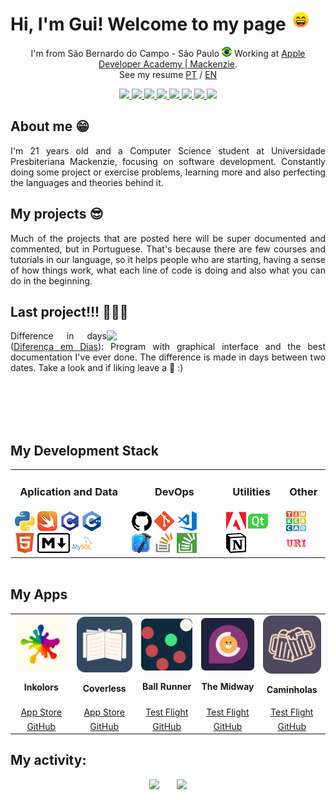 # Hi, I'm Gui! Welcome to my page <img src="https://raw.githubusercontent.com/Gui25Reis/Gui25Reis/main/images/_gifs/smile.gif" width="35px"/>

<!-- Introdução -->
<p align="center">
    I'm from São Bernardo do Campo - São Paulo <img width="16" src="https://github.com/Gui25Reis/Gui25Reis/blob/main/images/_icons/Brasil-quadrado.png" alt="Brazil" /> Working at <a href="https://developeracademy.mackenzie.br/">Apple Developer Academy | Mackenzie</a>.<br/>See my resume <a href="https://github.com/Gui25Reis/Gui25Reis/blob/main/files/CurriculoPT.pdf">PT</a> / <a href="https://github.com/Gui25Reis/Gui25Reis/blob/main/files/CurriculoPT.pdf">EN</a>
</p>

<!-- Redes sociais -->
<p align="center">
<!-- Twitter -->
    <a href="https://twitter.com/Kings_25G">
        <img src="https://img.shields.io/badge/Twitter-1da1f2?&style=flat-square&logo=twitter&logoColor=white" />
    </a>
<!-- Instagram -->
    <a href="https://www.instagram.com/kings_25g/">
        <img src="https://img.shields.io/badge/Instagram-c13584?&style=flat-square&logo=instagram&logoColor=white" />
    </a>
<!-- Facebook -->
    <a href="https://www.facebook.com/kings25g/">
        <img src="https://img.shields.io/badge/Facebook-3b5998?&style=flat-square&logo=facebook&logoColor=white" />
    </a>
<!-- Gmail -->
    <a href="mailto:gui.sreis25@gmail.com?subject=Olá%20Gui">
        <img src="https://img.shields.io/badge/Gmail-bb001b?&style=flat-square&logo=gmail&logoColor=white" />
    </a>
<!-- Linkedin -->
    <a href="https://www.linkedin.com/in/guilherme-reis-27583a1b7/">
        <img src="https://img.shields.io/badge/Linkedin-0e76a8?&style=flat-square&logo=linkedin&logoColor=white" />
    </a>
<!-- Reddit -->
    <a href="https://www.reddit.com/user/kings_25g">
        <img src="https://img.shields.io/badge/Reddit-ff4500?&style=flat-square&logo=Reddit&logoColor=white" />
    </a>
<!-- Discord -->
    <a href="https://discord.gg/yBVRm7x">
        <img src="https://img.shields.io/badge/Discord-7289da?&style=flat-square&logo=Discord&logoColor=white" />
    </a>
<!-- Spotify -->
    <a href="https://open.spotify.com/user/guui_reeis">
        <img src="https://img.shields.io/badge/Spotify-1db954?&style=flat-square&logo=Spotify&logoColor=white" />
    </a>
</p>

## About me 😁
<p align="justify">
    I'm 21 years old and a Computer Science student at Universidade Presbiteriana Mackenzie, focusing on software development. Constantly doing some project or exercise problems, learning more and also perfecting the languages and theories behind it.
</p>

## My projects 😎
<p align="justify">
    Much of the projects that are posted here will be super documented and commented, but in Portuguese. That's because there are few courses and tutorials in our language, so it helps people who are starting, having a sense of how things work, what each line of code is doing and also what you can do in the beginning.
</p>

<!-- Último projeto -->

## Last project!!! 🤗🌟🤗
<div>
    <img align="right" width="350px" src="https://github.com/Gui25Reis/Diferenca-em-dias/blob/master/arquivos/_documentacao/video-explicativo/video-gif.gif"/>
    <p style="text-align: justify;", align="justify">
        Difference in days (<a href="https://github.com/Gui25Reis/Diferenca-em-dias">Diferença em Dias</a>): Program with graphical interface and the best documentation I've ever done. The difference is made in days between two dates. Take a look and if liking leave a 🌟 :)
    </p>
</div>

<br/><br/><br/><br/>

## My Development Stack

<!-- Criando a tabela -->
<table align="center" style="margin: 0px auto;">
    <tr>
        <td><h3 align="center">Aplication and Data</h3></td>
        <td><h3 align="center">DevOps</h3></td>
        <td><h3 align="center">Utilities</h3></td>
        <td><h3 align="center">Other</h3></td>
    </tr>
    <tr>
        <td>
            <img src="https://github.com/Gui25Reis/Gui25Reis/blob/main/images/_icons/Pyhon-quadrada.png"/>
            <img src="https://github.com/Gui25Reis/Gui25Reis/blob/main/images/_icons/Swift-quadrado.png"/>
            <img src="https://github.com/Gui25Reis/Gui25Reis/blob/main/images/_icons/C-quadrada.png"/>
            <img src="https://github.com/Gui25Reis/Gui25Reis/blob/main/images/_icons/Cpp-quadrada.png"/>
            <img src="https://github.com/Gui25Reis/Gui25Reis/blob/main/images/_icons/HTML-quadrado.png"/>
            <img src="https://github.com/Gui25Reis/Gui25Reis/blob/main/images/_icons/Markdown-quadrado.png"/>
            <a href="https://www.mysql.com/"><img src="https://github.com/Gui25Reis/Gui25Reis/blob/main/images/_icons/MySQL-png.png"/></a>
        </td>
        <td>
            <a href="https://github.com/Gui25Reis"><img src="https://github.com/Gui25Reis/Gui25Reis/blob/main/images/_icons/GitHub-quadrado.png"/></a>
            <a href="https://git-scm.com/"><img src="https://github.com/Gui25Reis/Gui25Reis/blob/main/images/_icons/Git-quadrada.png"/></a>
            <a href="https://code.visualstudio.com/"><img src="https://github.com/Gui25Reis/Gui25Reis/blob/main/images/_icons/VsCode-quadrado.png"/></a>
            <a href="https://apps.apple.com/br/app/xcode/id497799835"><img src="https://github.com/Gui25Reis/Gui25Reis/blob/main/images/_icons/XCode-quadrado.png"/></a>
            <a href="https://stackoverflow.com/users/13974761/gui-reis"><img src="https://github.com/Gui25Reis/Gui25Reis/blob/main/images/_icons/Stackoverflow-png.png"/></a>
            <a href="https://pt.stackoverflow.com/users/177439/gui-reis"><img src="https://github.com/Gui25Reis/Gui25Reis/blob/main/images/_icons/Stackoverflow-pt-quadrado.png"/></a>
        </td>
        <td>
            <img src="https://github.com/Gui25Reis/Gui25Reis/blob/main/images/_icons/Adobe-quadrado.png"/>
            <a href="https://www.qt.io/"><img src="https://github.com/Gui25Reis/Gui25Reis/blob/main/images/_icons/QtDesigner-png.png"/></a>
            <a href="https://www.notion.so/product"><img src="https://github.com/Gui25Reis/Gui25Reis/blob/main/images/_icons/Notion-quadrado.png"/></a>
        </td>
        <td>
            <a href="https://www.tinkercad.com/users/4f5dpZ494Qs-kings25g?category=circuits&sort=likes&view_mode=default"><img src="https://github.com/Gui25Reis/Gui25Reis/blob/main/images/_icons/Tinkercad-png.png"/></a>
            <a href="https://www.urionlinejudge.com.br/judge/pt/profile/318386"><img src="https://github.com/Gui25Reis/Gui25Reis/blob/main/images/_icons/URI-quadrado.png"/></a>
    </tr>
</table>

<br/>

## My Apps
<table>
    <tr>
        <td align="center">
            <img src="https://github.com/Gui25Reis/Gui25Reis/blob/main/images/_apps/Inkolors-logo.png"  alt="Logo app Inkolors"/><p><b>Inkolors</b></p>
        </td>
        <td align="center">
            <img src="https://github.com/Gui25Reis/Gui25Reis/blob/main/images/_apps/Coverless-logo.png"  alt="Logo app Coverless"/>
            <p><b>Coverless</b></p>
        </td>
        <td align="center">
            <img src="https://github.com/Gui25Reis/Gui25Reis/blob/main/images/_apps/BallRunner-logo.png"  alt="Logo app Ball Runner"/><p><b>Ball Runner</b></p>
        </td>
        <td align="center">
            <img src="https://github.com/Gui25Reis/Gui25Reis/blob/main/images/_apps/TheMidway-logo.png"  alt="Logo app The Midway"/><p><b>The Midway</b></p>
        </td>
        <td align="center">
            <img src="https://github.com/Gui25Reis/Gui25Reis/blob/main/images/_apps/Caminholas-logo.png"  alt="Logo app Caminholas"/><p><b>Caminholas</b></p>
        </td>
    </tr>
    <tr>
        <td align="center">
            <a href="https://apps.apple.com/us/app/inkolors/id1572342593">
                App Store
            </a>
        </td>
        <td align="center">
            <a href="https://apps.apple.com/us/app/coverless-your-book-sugestion/id1587382412">
                App Store
            </a>
        </td>
        <td align="center">
            <a href="https://testflight.apple.com/join/RlTT5A77">
                Test Flight
            </a>
        </td>
        <td align="center">
            <a href="https://testflight.apple.com/join/AQtAd7LV">
                Test Flight
            </a>
        </td>
        <td align="center">
            <a href="https://apps.apple.com/us/app/caminholas/id1579190655">
                Test Flight
            </a>
        </td>
    </tr>
    <tr>
        <td align="center">
            <a href="https://github.com/Gui25Reis/Inkolors">
                GitHub
            </a>
        </td>
        <td align="center">
            <a href="https://github.com/Gui25Reis/Coverless">
                GitHub
            </a>
        </td>
        <td align="center">
            <a href="https://github.com/Gui25Reis/Ball-Runner">
                GitHub
            </a>
        </td>
        <td align="center">
            <a href="https://github.com/biaduque/TheMidway">
                GitHub
            </a>
        </td>
        <td align="center">
            <a href="https://github.com/Gui25Reis/Drink-Game">
                GitHub
            </a>
        </td>
    </tr>
</table>


## My activity:
<p align="center">
    <img src="https://github-readme-stats.vercel.app/api?username=gui25reis&show_icons=true&theme=onedark" width="420px"/>&nbsp;&nbsp;&nbsp;&nbsp;&nbsp;&nbsp;
    <img src= "https://github-readme-stats.vercel.app/api/top-langs/?username=gui25reis&amp;theme=dark&layout=compact"/>
</p>
